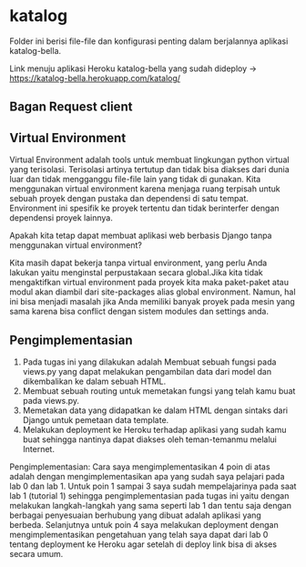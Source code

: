 # katalog

Folder ini berisi file-file dan konfigurasi penting dalam berjalannya aplikasi katalog-bella.

Link menuju aplikasi Heroku katalog-bella yang sudah dideploy -> https://katalog-bella.herokuapp.com/katalog/

## Bagan Request client



## Virtual Environment

Virtual Environment adalah tools untuk membuat lingkungan python virtual yang terisolasi. Terisolasi artinya tertutup dan tidak bisa diakses dari dunia luar dan tidak mengganggu file-file lain yang tidak di gunakan. Kita menggunakan virtual environment karena menjaga ruang terpisah untuk sebuah proyek dengan pustaka dan dependensi di satu tempat. Environment ini spesifik ke proyek tertentu dan tidak berinterfer dengan dependensi proyek lainnya.

Apakah kita tetap dapat membuat aplikasi web berbasis Django tanpa menggunakan virtual environment?

Kita masih dapat bekerja tanpa virtual environment, yang perlu Anda lakukan yaitu menginstal perpustakaan secara global.Jika kita tidak mengaktifkan virtual environment pada proyek kita maka paket-paket atau modul akan diambil dari site-packages alias global environment. Namun, hal ini bisa menjadi masalah jika Anda memiliki banyak proyek pada mesin yang sama karena bisa conflict dengan sistem modules dan settings anda.

## Pengimplementasian 

1. Pada tugas ini yang dilakukan adalah 
Membuat sebuah fungsi pada views.py yang dapat melakukan pengambilan data dari model dan dikembalikan ke dalam sebuah HTML.
2. Membuat sebuah routing untuk memetakan fungsi yang telah kamu buat pada views.py.
3. Memetakan data yang didapatkan ke dalam HTML dengan sintaks dari Django untuk pemetaan data template.
4. Melakukan deployment ke Heroku terhadap aplikasi yang sudah kamu buat sehingga nantinya dapat diakses oleh teman-temanmu melalui Internet.

Pengimplementasian:
Cara saya mengimplementasikan 4 poin di atas adalah dengan mengimplementasikan apa yang sudah saya pelajari pada lab 0 dan lab 1. Untuk poin 1 sampai 3 saya sudah mempelajarinya pada saat lab 1 (tutorial 1) sehingga pengimplementasian pada tugas ini yaitu dengan melakukan langkah-langkah yang sama seperti lab 1 dan tentu saja dengan berbagai penyesuaian berhubung yang dibuat adalah aplikasi yang berbeda. Selanjutnya untuk poin 4 saya melakukan deployment dengan mengimplementasikan pengetahuan yang telah saya dapat dari lab 0 tentang deployment ke Heroku agar setelah di deploy link bisa di akses secara umum.

